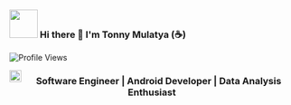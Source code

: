 ### <img src="https://i.pinimg.com/originals/00/4b/17/004b173f6e3d6843df10114e087f30a8.gif" width="50" height="50" /> Hi there 👋 I'm Tonny Mulatya (:coffee:)

![Profile Views](https://hits.seeyoufarm.com/api/count/incr/badge.svg?url=https://github.com/Tonymunyao12/&title=Profile%20Views)

<a href="https://twitter.com/tony_munyao">
  <img align="left" alt="Tony Mulatya | Twitter" width="21px" src="https://raw.githubusercontent.com/anuraghazra/anuraghazra/master/assets/twitter.svg" />
</a>

<h3 align="center">Software Engineer | Android Developer | Data Analysis Enthusiast</h3>

<!--
**Tonymunyao12/Tonymunyao12** is a ✨ _special_ ✨ repository because its `README.md` (this file) appears on your GitHub profile.

Here are some ideas to get you started:

- 🔭 I’m currently working on ...
- 🌱 I’m currently learning ...
- 👯 I’m looking to collaborate on ...
- 🤔 I’m looking for help with ...
- 💬 Ask me about ...
- 📫 How to reach me: ...
- 😄 Pronouns: ...
- ⚡ Fun fact: ...
-->
